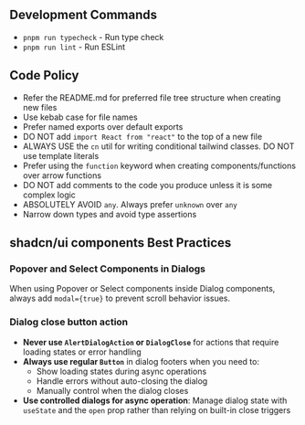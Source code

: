 ## Development Commands

- `pnpm run typecheck` - Run type check
- `pnpm run lint` - Run ESLint

## Code Policy

- Refer the README.md for preferred file tree structure when creating new files
- Use kebab case for file names
- Prefer named exports over default exports
- DO NOT add `import React from "react"` to the top of a new file
- ALWAYS USE the `cn` util for writing conditional tailwind classes. DO NOT use template literals
- Prefer using the `function` keyword when creating components/functions over arrow functions
- DO NOT add comments to the code you produce unless it is some complex logic
- ABSOLUTELY AVOID `any`. Always prefer `unknown` over `any`
- Narrow down types and avoid type assertions

## shadcn/ui components Best Practices

### Popover and Select Components in Dialogs

 When using Popover or Select components inside Dialog components, always add `modal={true}` to prevent scroll behavior issues.
 
### Dialog close button action

- **Never use `AlertDialogAction` or `DialogClose`** for actions that require loading states or error handling
- **Always use regular `Button`** in dialog footers when you need to:
  - Show loading states during async operations
  - Handle errors without auto-closing the dialog
  - Manually control when the dialog closes
- **Use controlled dialogs for async operation**: Manage dialog state with `useState` and the `open` prop rather than relying on built-in close triggers
